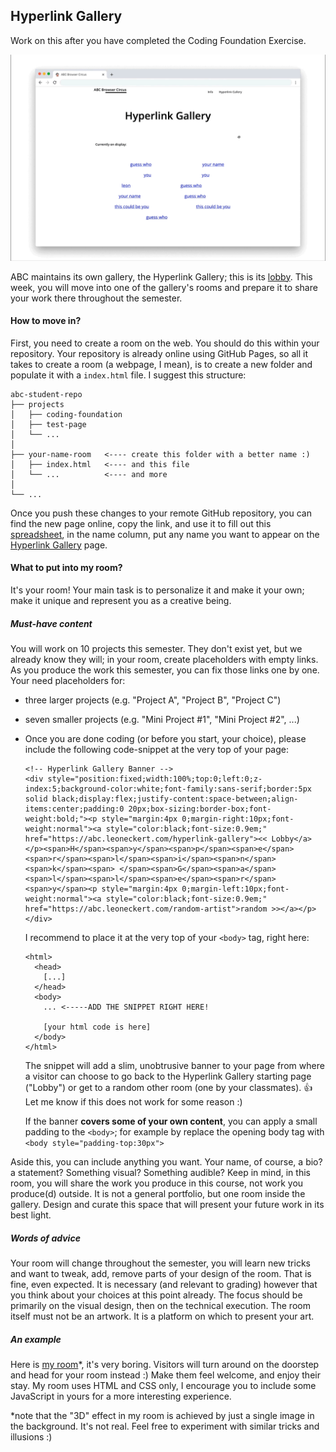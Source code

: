 ## Hyperlink Gallery

Work on this after you have completed the Coding Foundation Exercise.

![gallery](hg.gif)

ABC maintains its own gallery, the Hyperlink Gallery; this is its [lobby](https://abc.leoneckert.com/hyperlink-gallery). This week, you will move into one of the gallery's rooms and prepare it to share your work there throughout the semester.

#### How to move in?
First, you need to create a room on the web. You should do this within your repository. Your repository is already online using GitHub Pages, so all it takes to create a room (a webpage, I mean), is to create a new folder and populate it with a `index.html` file. I suggest this structure:

```
abc-student-repo
├── projects
│   ├── coding-foundation
│   ├── test-page   
│   └── ...
│
├── your-name-room   <---- create this folder with a better name :)   
│   ├── index.html   <---- and this file   
│   └── ...          <---- and more   
│
└── ...
```

Once you push these changes to your remote GitHub repository, you can find the new page online, copy the link, and  use it to fill out this [spreadsheet](https://docs.google.com/spreadsheets/d/1fWnl4A_tlr_EidBlUiC_fIDGeD6fTGKHLlDgQiQoYjs/edit?usp=sharing), in the name column, put any name you want to appear on the [Hyperlink Gallery](https://abc.leoneckert.com/hyperlink-gallery) page.

#### What to put into my room?
It's your room! Your main task is to personalize it and make it your own; make it unique and represent you as a creative being.

##### Must-have content
You will work on 10 projects this semester. They don't exist yet, but we already know they will; in your room, create placeholders with empty links. As you produce the work this semester, you can fix those links one by one. Your need placeholders for:
- three larger projects (e.g. "Project A", "Project B", "Project C")
- seven smaller projects (e.g. "Mini Project #1", "Mini Project #2", ...)
- Once you are done coding (or before you start, your choice), please include the following code-snippet at the very top of your page:
  ```
  <!-- Hyperlink Gallery Banner -->
  <div style="position:fixed;width:100%;top:0;left:0;z-index:5;background-color:white;font-family:sans-serif;border:5px solid black;display:flex;justify-content:space-between;align-items:center;padding:0 20px;box-sizing:border-box;font-weight:bold;"><p style="margin:4px 0;margin-right:10px;font-weight:normal"><a style="color:black;font-size:0.9em;" href="https://abc.leoneckert.com/hyperlink-gallery"><< Lobby</a></p><span>H</span><span>y</span><span>p</span><span>e</span><span>r</span><span>l</span><span>i</span><span>n</span><span>k</span><span> </span><span>G</span><span>a</span><span>l</span><span>l</span><span>e</span><span>r</span><span>y</span><p style="margin:4px 0;margin-left:10px;font-weight:normal"><a style="color:black;font-size:0.9em;" href="https://abc.leoneckert.com/random-artist">random >></a></p></div>
  ```
  I recommend to place it at the very top of your `<body>` tag, right here:
  ```
  <html>
    <head>
      [...]
    </head>
    <body>
      ... <-----ADD THE SNIPPET RIGHT HERE!

      [your html code is here]
    </body>
  </html>
  ```
  The snippet will add a slim, unobtrusive banner to your page from where a visitor can choose to go back to the Hyperlink Gallery starting page ("Lobby") or get to a random other room (one by your classmates). 👍 Let me know if this does not work for some reason :)

  If the banner **covers some of your own content**, you can apply a small padding to the `<body>`; for example by replace the opening body tag with `<body style="padding-top:30px">`

Aside this, you can include anything you want. Your name, of course, a bio? a statement? Something visual? Something audible? Keep in mind, in this room, you will share the work you produce in this course, not work you produce(d) outside. It is not a general portfolio, but one room inside the gallery. Design and curate this space that will present your future work in its best light.

##### Words of advice
Your room will change throughout the semester, you will learn new tricks and want to tweak, add, remove parts of your design of the room. That is fine, even expected. It is necessary (and relevant to grading) however that you think about your choices at this point already. The focus should be primarily on the visual design, then on the technical execution. The room itself must not be an artwork. It is a platform on which to present your art.

##### An example

Here is [my room](https://leoneckert.github.io/abc-f20/hyperlink-gallery/leon-room/)*, it's very boring. Visitors will turn around on the doorstep and head for your room instead :) Make them feel welcome, and enjoy their stay. My room uses HTML and CSS only, I encourage you to include some JavaScript in yours for a more interesting experience.

*note that the "3D" effect in my room is achieved by just a single image in the background. It's not real. Feel free to experiment with similar tricks and illusions :)
